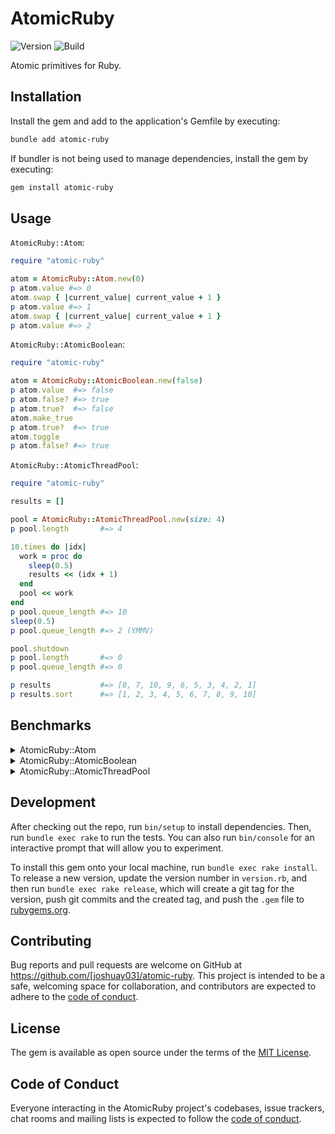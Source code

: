# AtomicRuby

![Version](https://img.shields.io/gem/v/atomic-ruby)
![Build](https://img.shields.io/github/actions/workflow/status/joshuay03/atomic-ruby/.github/workflows/main.yml?branch=main)

Atomic primitives for Ruby.

## Installation

Install the gem and add to the application's Gemfile by executing:

```bash
bundle add atomic-ruby
```

If bundler is not being used to manage dependencies, install the gem by executing:

```bash
gem install atomic-ruby
```

## Usage

`AtomicRuby::Atom`:

```ruby
require "atomic-ruby"

atom = AtomicRuby::Atom.new(0)
p atom.value #=> 0
atom.swap { |current_value| current_value + 1 }
p atom.value #=> 1
atom.swap { |current_value| current_value + 1 }
p atom.value #=> 2
```

`AtomicRuby::AtomicBoolean`:

```ruby
require "atomic-ruby"

atom = AtomicRuby::AtomicBoolean.new(false)
p atom.value  #=> false
p atom.false? #=> true
p atom.true?  #=> false
atom.make_true
p atom.true?  #=> true
atom.toggle
p atom.false? #=> true
```

`AtomicRuby::AtomicThreadPool`:

```ruby
require "atomic-ruby"

results = []

pool = AtomicRuby::AtomicThreadPool.new(size: 4)
p pool.length       #=> 4

10.times do |idx|
  work = proc do
    sleep(0.5)
    results << (idx + 1)
  end
  pool << work
end
p pool.queue_length #=> 10
sleep(0.5)
p pool.queue_length #=> 2 (YMMV)

pool.shutdown
p pool.length       #=> 0
p pool.queue_length #=> 0

p results           #=> [8, 7, 10, 9, 6, 5, 3, 4, 2, 1]
p results.sort      #=> [1, 2, 3, 4, 5, 6, 7, 8, 9, 10]
```

## Benchmarks

<details>

<summary>AtomicRuby::Atom</summary>

<br>

```ruby
# frozen_string_literal: true

require "benchmark"
require "concurrent-ruby"
require_relative "../lib/atomic-ruby"

class SynchronizedBankAccount
  def initialize(balance)
    @balance = balance
    @mutex = Mutex.new
  end

  def balance
    @mutex.synchronize do
      @balance
    end
  end

  def deposit(amount)
    @mutex.synchronize do
      @balance += amount
    end
  end
end

class ConcurrentRubyAtomicBankAccount
  def initialize(balance)
    @balance = Concurrent::Atom.new(balance)
  end

  def balance
    @balance.value
  end

  def deposit(amount)
    @balance.swap { |current_balance| current_balance + amount }
  end
end

class AtomicRubyAtomicBankAccount
  def initialize(balance)
    @balance = AtomicRuby::Atom.new(balance)
  end

  def balance
    @balance.value
  end

  def deposit(amount)
    @balance.swap { |current_balance| current_balance + amount }
  end
end

balances = []
results = []

3.times do |idx|
  klass = case idx
  when 0 then SynchronizedBankAccount
  when 1 then ConcurrentRubyAtomicBankAccount
  when 2 then AtomicRubyAtomicBankAccount
  end

  result = Benchmark.measure do
    account = klass.new(100)

    5.times.map do |idx|
      Thread.new do
        25.times do
          account.deposit(idx + 1)
          sleep(0.2)
          account.deposit(idx + 2)
        end
      end
    end.each(&:join)

    balances << account.balance
  end

  results << result
end

puts "ruby version:            #{RUBY_DESCRIPTION}"
puts "concurrent-ruby version: #{Concurrent::VERSION}"
puts "atomic-ruby version:     #{AtomicRuby::VERSION}"
puts "\n"
puts "Balances:"
puts "Synchronized Bank Account Balance:           #{balances[0]}"
puts "Concurrent Ruby Atomic Bank Account Balance: #{balances[1]}"
puts "Atomic Ruby Atomic Bank Account Balance:     #{balances[2]}"
puts "\n"
puts "Benchmark Results:"
puts "Synchronized Bank Account:           #{results[0].real.round(6)} seconds"
puts "Concurrent Ruby Atomic Bank Account: #{results[1].real.round(6)} seconds"
puts "Atomic Ruby Atomic Bank Account:     #{results[2].real.round(6)} seconds"
```

```
> bundle exec rake compile && bundle exec ruby examples/atom_benchmark.rb

ruby version:            ruby 3.4.4 (2025-05-14 revision a38531fd3f) +YJIT +PRISM [arm64-darwin24]
concurrent-ruby version: 1.3.5
atomic-ruby version:     0.3.0

Balances:
Synchronized Bank Account Balance:           975
Concurrent Ruby Atomic Bank Account Balance: 975
Atomic Ruby Atomic Bank Account Balance:     975

Benchmark Results:
Synchronized Bank Account:           5.125638 seconds
Concurrent Ruby Atomic Bank Account: 5.114936 seconds
Atomic Ruby Atomic Bank Account:     5.108171 seconds
```

</details>

<details>

<summary>AtomicRuby::AtomicBoolean</summary>

```ruby
# frozen_string_literal: true

require "benchmark/ips"
require "concurrent-ruby"
require_relative "../lib/atomic-ruby"

Benchmark.ips do |x|
  x.report("Synchronized Boolean Toggle") do
    boolean = false
    mutex = Mutex.new
    20.times.map do
      Thread.new do
        100.times do
          mutex.synchronize do
            boolean = !boolean
          end
        end
      end
    end.each(&:join)
  end

  x.report("Concurrent Ruby Atomic Boolean Toggle") do
    boolean = Concurrent::AtomicBoolean.new(false)
    20.times.map do
      Thread.new do
        100.times do
          # Not exactly atomic, but this
          # is the closest matching API.
          boolean.value = !boolean.value
        end
      end
    end.each(&:join)
  end

  x.report("Atomic Ruby Atomic Boolean Toggle") do
    boolean = AtomicRuby::AtomicBoolean.new(false)
    20.times.map do
      Thread.new do
        100.times do
          boolean.toggle
        end
      end
    end.each(&:join)
  end

  x.compare!
end
```

```
> bundle exec rake compile && bundle exec ruby examples/atomic_boolean_benchmark.rb

ruby 3.4.4 (2025-05-14 revision a38531fd3f) +YJIT +PRISM [arm64-darwin24]
Warming up --------------------------------------
Synchronized Boolean Toggle
                        83.000 i/100ms
Concurrent Ruby Atomic Boolean Toggle
                        58.000 i/100ms
Atomic Ruby Atomic Boolean Toggle
                        88.000 i/100ms
Calculating -------------------------------------
Synchronized Boolean Toggle
                        775.552 (± 6.2%) i/s    (1.29 ms/i) -      3.901k in   5.051649s
Concurrent Ruby Atomic Boolean Toggle
                        741.655 (± 3.5%) i/s    (1.35 ms/i) -      3.712k in   5.011183s
Atomic Ruby Atomic Boolean Toggle
                        881.916 (± 2.8%) i/s    (1.13 ms/i) -      4.488k in   5.092910s

Comparison:
Atomic Ruby Atomic Boolean Toggle:      881.9 i/s
Synchronized Boolean Toggle:            775.6 i/s - 1.14x  slower
Concurrent Ruby Atomic Boolean Toggle:  741.7 i/s - 1.19x  slower
```

</details>

<details>

<summary>AtomicRuby::AtomicThreadPool</summary>

<br>

```ruby
# frozen_string_literal: true

require "benchmark"
require "concurrent-ruby"
require_relative "../lib/atomic-ruby"

results = []

2.times do |idx|
  result = Benchmark.measure do
    pool = case idx
    when 0 then Concurrent::FixedThreadPool.new(20)
    when 1 then AtomicRuby::AtomicThreadPool.new(size: 20)
    end

    100.times do
      pool << -> { sleep(0.2) }
    end

    100.times do
      pool << -> { 1_000_000.times.map(&:itself).sum }
    end

    # concurrent-ruby does not wait for threads to die on shutdown
    threads = if idx == 0
      pool.instance_variable_get(:@pool).map { |worker| worker.instance_variable_get(:@thread) }
    end
    pool.shutdown
    threads&.each(&:join)
  end

  results << result
end

puts "ruby version:            #{RUBY_DESCRIPTION}"
puts "concurrent-ruby version: #{Concurrent::VERSION}"
puts "atomic-ruby version:     #{AtomicRuby::VERSION}"
puts "\n"
puts "Benchmark Results:"
puts "Concurrent Ruby Thread Pool:    #{results[0].real.round(6)} seconds"
puts "Atomic Ruby Atomic Thread Pool: #{results[1].real.round(6)} seconds"
```

```
> bundle exec rake compile && bundle exec ruby examples/atomic_thread_pool_benchmark.rb

ruby version:            ruby 3.4.4 (2025-05-14 revision a38531fd3f) +YJIT +PRISM [arm64-darwin24]
concurrent-ruby version: 1.3.5
atomic-ruby version:     0.3.0

Benchmark Results:
Concurrent Ruby Thread Pool:    5.136456 seconds
Atomic Ruby Atomic Thread Pool: 4.700981 seconds
```

</details>

## Development

After checking out the repo, run `bin/setup` to install dependencies. Then, run `bundle exec rake` to run the tests.
You can also run `bin/console` for an interactive prompt that will allow you to experiment.

To install this gem onto your local machine, run `bundle exec rake install`. To release a new version, update the
version number in `version.rb`, and then run `bundle exec rake release`, which will create a git tag for the version,
push git commits and the created tag, and push the `.gem` file to [rubygems.org](https://rubygems.org).

## Contributing

Bug reports and pull requests are welcome on GitHub at https://github.com/[joshuay03]/atomic-ruby. This project is
intended to be a safe, welcoming space for collaboration, and contributors are expected to adhere to the
[code of conduct](https://github.com/[joshuay03]/atomic-ruby/blob/main/CODE_OF_CONDUCT.md).

## License

The gem is available as open source under the terms of the [MIT License](https://opensource.org/licenses/MIT).

## Code of Conduct

Everyone interacting in the AtomicRuby project's codebases, issue trackers, chat rooms and mailing lists is expected to
follow the [code of conduct](https://github.com/[joshuay03]/atomic-ruby/blob/main/CODE_OF_CONDUCT.md).
